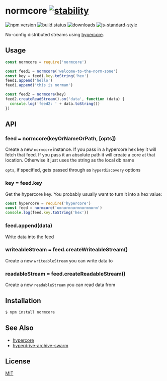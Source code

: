 # normcore [![stability][0]][1]
[![npm version][2]][3] [![build status][4]][5]
[![downloads][8]][9] [![js-standard-style][10]][11]

No-config distributed streams using [hypercore][hypercore].

## Usage
```js
const normcore = require('normcore')

const feed1 = normcore('welcome-to-the-norm-zone')
const key = feed1.key.toString('hex')
feed1.append('hello')
feed1.append('this is norman')

const feed2 = normcore(key)
feed2.createReadStream().on('data', function (data) {
  console.log('feed2: ' + data.toString())
})
```

## API
### feed = normcore(keyOrNameOrPath, [opts])
Create a new `normcore` instance. If you pass in a hypercore hex key it will
fetch that feed. If you pass it an absolute path it will create a core at that
location. Otherwise it just uses the string as the local db name

`opts`, if specified, gets passed through as `hyperdiscovery` options

### key = feed.key
Get the hypercore key. You probably usually want to turn it into a hex value:
```js
const hypercore = require('hypercore')
const feed = normcore('omnormnormnormnorm')
console.log(feed.key.toString('hex'))
```

### feed.append(data)
Write data into the feed

### writeableStream = feed.createWriteableStream()
Create a new `writeableStream` you can write data to

### readableStream = feed.createReadableStream()
Create a new `readableStream` you can read data from

## Installation
```sh
$ npm install normcore
```

## See Also
- [hypercore][hypercore]
- [hyperdrive-archive-swarm][swarm]

## License
[MIT](https://tldrlegal.com/license/mit-license)

[0]: https://img.shields.io/badge/stability-experimental-orange.svg?style=flat-square
[1]: https://nodejs.org/api/documentation.html#documentation_stability_index
[2]: https://img.shields.io/npm/v/normcore.svg?style=flat-square
[3]: https://npmjs.org/package/normcore
[4]: https://img.shields.io/travis/yoshuawuyts/normcore/master.svg?style=flat-square
[5]: https://travis-ci.org/yoshuawuyts/normcore
[8]: http://img.shields.io/npm/dm/normcore.svg?style=flat-square
[9]: https://npmjs.org/package/normcore
[10]: https://img.shields.io/badge/code%20style-standard-brightgreen.svg?style=flat-square
[11]: https://github.com/feross/standard

[hypercore]: https://github.com/mafintosh/hypercore
[swarm]: https://github.com/karissa/hyperdrive-archive-swarm
